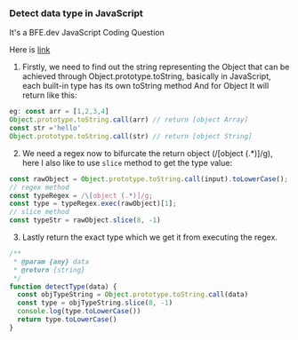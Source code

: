 ### Detect data type in JavaScript

It's a BFE.dev JavaScript Coding Question

Here is [link](https://bigfrontend.dev/problem/detect-data-type-in-JavaScript)


1. Firstly, we need to find out the string representing the Object that can be achieved through Object.prototype.toString, basically in JavaScript, each built-in type has its own toString method And for Object It will return like this:

```js
eg: const arr = [1,2,3,4]
Object.prototype.toString.call(arr) // return [object Array]
const str ='hello'
Object.prototype.toString.call(str) // return [object String]
```

2. We need a regex now to bifurcate the return object (/[object (.*)]/g), here I also like to use `slice` method to get the type value:

```js
const rawObject = Object.prototype.toString.call(input).toLowerCase();
// regex method
const typeRegex = /\[object (.*)]/g;
const type = typeRegex.exec(rawObject)[1];
// slice method
const typeStr = rawObject.slice(8, -1)
```

3. Lastly return the exact type which we get it from executing the regex.
```js
/**
 * @param {any} data
 * @return {string}
 */
function detectType(data) {
  const objTypeString = Object.prototype.toString.call(data)
  const type = objTypeString.slice(8, -1)
  console.log(type.toLowerCase())
  return type.toLowerCase()
}
```